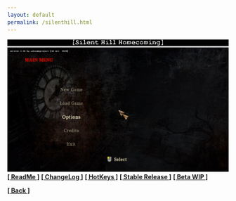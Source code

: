 ```yaml
---
layout: default
permalink: /silenthill.html
---
```

![Label](https://raw.githubusercontent.com/unknownproject/unknownproject.github.io/master/assets/images/shh_lbl.png)
![Screenshot](https://raw.githubusercontent.com/unknownproject/unknownproject.github.io/master/assets/images/SHH.png)
**[[ ReadMe ]](https://raw.githubusercontent.com/unknownproject/Silent_Hill_Homecoming/master/Patches/ReadMe.txt)**
**[[ ChangeLog ]](https://raw.githubusercontent.com/unknownproject/Silent_Hill_Homecoming/master/Patches/ChangeLog.txt)**
**[[ HotKeys ]](hhttps://raw.githubusercontent.com/unknownproject/Silent_Hill_Homecoming/master/Patches/HotKeys.txt)**
**[[ Stable Release ]](https://github.com/unknownproject/Silent_Hill_Homecoming/blob/master/Patches/Patch_2.0/Patch2.0_upd3_light_pt1.zip)**
**[[ Beta WIP ]](https://github.com/unknownproject/Silent_Hill_Homecoming/blob/master/Patches/Patch_2.0/BETA/Patch2.0_upd3_AiO_pt2_beta.exe)**

**[[ Back ]](./)**
